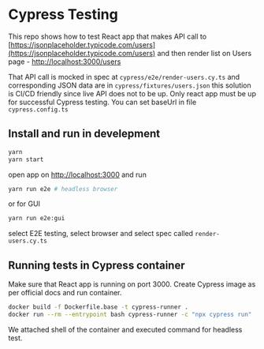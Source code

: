 # Cypress Testing

This repo shows how to test React app that makes API call to [https://jsonplaceholder.typicode.com/users](https://jsonplaceholder.typicode.com/users) and then render list on Users page - [http://localhost:3000/users](http://localhost:3000/users)

That API call is mocked in spec at `cypress/e2e/render-users.cy.ts` and corresponding JSON data are in `cypress/fixtures/users.json` this solution is CI/CD friendly since live API does not to be up. Only react app must be up for successful Cypress testing. You can set baseUrl in file `cypress.config.ts`

## Install and run in develepment

```sh
yarn
yarn start
```

open app on [http://localhost:3000](http://localhost:3000) and run
```sh
yarn run e2e # headless browser
```

or for GUI
```sh
yarn run e2e:gui 
```
select E2E testing, select browser and select spec called `render-users.cy.ts`

## Running tests in Cypress container

Make sure that React app is running on port 3000. Create Cypress image as per official docs and run container.

```sh
docker build -f Dockerfile.base -t cypress-runner .
docker run --rm --entrypoint bash cypress-runner -c "npx cypress run"
```

We attached shell of the container and executed command for headless test.